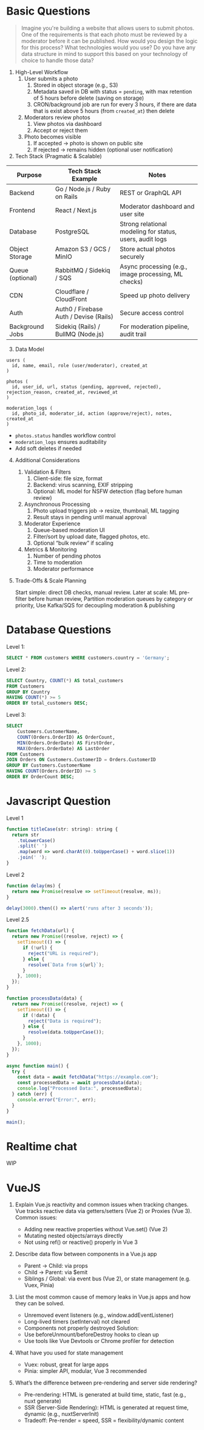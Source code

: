 # Basic Questions

> Imagine you're building a website that allows users to submit photos. One of the requirements is that each photo must be reviewed by a moderator before it can be published. How would you design the logic for this process? What technologies would you use? Do you have any data structure in mind to support this based on your technology of choice to handle those data?

1. High-Level Workflow
   1. User submits a photo
      1. Stored in object storage (e.g., S3)
      2. Metadata saved in DB with status = `pending`, with max retention of 5 hours before delete (saving on storage)
      3. CRON/background job are run for every 3 hours, if there are data that is exist above 5 hours (from `created_at`) then delete
   2. Moderators review photos
      1. View photos via dashboard
      2. Accept or reject them
   3. Photo becomes visible
      1. If accepted → photo is shown on public site
      2. If rejected → remains hidden (optional user notification)
2. Tech Stack (Pragmatic & Scalable)

Purpose | Tech Stack Example | Notes
-|-|-
Backend | Go / Node.js / Ruby on Rails | REST or GraphQL API
Frontend | React / Next.js | Moderator dashboard and user site
Database | PostgreSQL | Strong relational modeling for status, users, audit logs
Object Storage | Amazon S3 / GCS / MinIO | Store actual photos securely
Queue (optional) | RabbitMQ / Sidekiq / SQS | Async processing (e.g., image processing, ML checks)
CDN | Cloudflare / CloudFront | Speed up photo delivery
Auth | Auth0 / Firebase Auth / Devise (Rails) | Secure access control
Background Jobs | Sidekiq (Rails) / BullMQ (Node.js) | For moderation pipeline, audit trail

3. Data Model

```
users (
  id, name, email, role (user/moderator), created_at
)

photos (
  id, user_id, url, status (pending, approved, rejected), rejection_reason, created_at, reviewed_at
)

moderation_logs (
  id, photo_id, moderator_id, action (approve/reject), notes, created_at
)
```

- `photos.status` handles workflow control
- `moderation_logs` ensures auditability
- Add soft deletes if needed

4. Additional Considerations
   1. Validation & Filters
      1. Client-side: file size, format
      2. Backend: virus scanning, EXIF stripping
      3. Optional: ML model for NSFW detection (flag before human review)
   2. Asynchronous Processing
      1. Photo upload triggers job → resize, thumbnail, ML tagging
      2. Result stays in pending until manual approval
   3. Moderator Experience
      1. Queue-based moderation UI
      2. Filter/sort by upload date, flagged photos, etc.
      3. Optional “bulk review” if scaling
   4. Metrics & Monitoring
      1. Number of pending photos
      2. Time to moderation
      3. Moderator performance
5. Trade-Offs & Scale Planning
   
   Start simple: direct DB checks, manual review.
   Later at scale: ML pre-filter before human review, Partition moderation queues by category or priority, Use Kafka/SQS for decoupling moderation & publishing

# Database Questions

Level 1:
```sql
SELECT * FROM customers WHERE customers.country = 'Germany';
```

Level 2:
```sql
SELECT Country, COUNT(*) AS total_customers
FROM Customers
GROUP BY Country
HAVING COUNT(*) >= 5
ORDER BY total_customers DESC;
```

Level 3:
```sql
SELECT 
    Customers.CustomerName,
    COUNT(Orders.OrderID) AS OrderCount,
    MIN(Orders.OrderDate) AS FirstOrder,
    MAX(Orders.OrderDate) AS LastOrder
FROM Customers
JOIN Orders ON Customers.CustomerID = Orders.CustomerID
GROUP BY Customers.CustomerName
HAVING COUNT(Orders.OrderID) >= 5
ORDER BY OrderCount DESC;
```

# Javascript Question

Level 1
```javascript
function titleCase(str: string): string {
  return str
    .toLowerCase()
    .split(' ')
    .map(word => word.charAt(0).toUpperCase() + word.slice(1))
    .join(' ');
}
```

Level 2
```javascript
function delay(ms) {
  return new Promise(resolve => setTimeout(resolve, ms));
}

delay(3000).then(() => alert('runs after 3 seconds'));
```

Level 2.5
```javascript
function fetchData(url) {
  return new Promise((resolve, reject) => {
    setTimeout(() => {
      if (!url) {
        reject("URL is required");
      } else {
        resolve(`Data from ${url}`);
      }
    }, 1000);
  });
}

function processData(data) {
  return new Promise((resolve, reject) => {
    setTimeout(() => {
      if (!data) {
        reject("Data is required");
      } else {
        resolve(data.toUpperCase());
      }
    }, 1000);
  });
}

async function main() {
  try {
    const data = await fetchData("https://example.com");
    const processedData = await processData(data);
    console.log("Processed Data:", processedData);
  } catch (err) {
    console.error("Error:", err);
  }
}

main();

```

# Realtime chat

WIP

# VueJS

1. Explain Vue.js reactivity and common issues when tracking changes.
Vue tracks reactive data via getters/setters (Vue 2) or Proxies (Vue 3).
Common issues:
   - Adding new reactive properties without Vue.set() (Vue 2)
   - Mutating nested objects/arrays directly
   - Not using ref() or reactive() properly in Vue 3
2. Describe data flow between components in a Vue.js app
   - Parent → Child: via props
   - Child → Parent: via $emit
   - Siblings / Global: via event bus (Vue 2), or state management (e.g. Vuex, Pinia)
3. List the most common cause of memory leaks in Vue.js apps and how they can be solved.
   - Unremoved event listeners (e.g., window.addEventListener)
   - Long-lived timers (setInterval) not cleared
   - Components not properly destroyed
   Solution:
   - Use beforeUnmount/beforeDestroy hooks to clean up
   - Use tools like Vue Devtools or Chrome profiler for detection

4. What have you used for state management
   - Vuex: robust, great for large apps
   - Pinia: simpler API, modular, Vue 3 recommended
5. What’s the difference between pre-rendering and server side rendering?
   - Pre-rendering: HTML is generated at build time, static, fast (e.g., nuxt generate)
   - SSR (Server-Side Rendering): HTML is generated at request time, dynamic (e.g., nuxtServerInit)
   - Tradeoff: Pre-render = speed, SSR = flexibility/dynamic content
